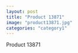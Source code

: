```yaml
---
layout: post
title: "Product 13871"
image: "product13871.jpg"
categories: "category1"
---
```

Product 13871

